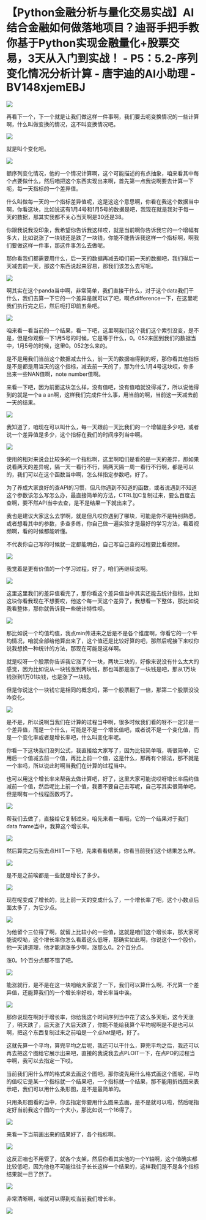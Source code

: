 # 【Python金融分析与量化交易实战】AI结合金融如何做落地项目？迪哥手把手教你基于Python实现金融量化+股票交易，3天从入门到实战！ - P5：5.2-序列变化情况分析计算 - 唐宇迪的AI小助理 - BV148xjemEBJ

![](img/abda14a8a53874c8c41766d82ec825e3_0.png)

再看下一个，下一个就是让我们做这样一件事啊，我们要去呃变换情况的一些计算啊，什么叫做变换的情况，这不叫变换情况吧。



![](img/abda14a8a53874c8c41766d82ec825e3_2.png)

就是叫个变化吧。

![](img/abda14a8a53874c8c41766d82ec825e3_4.png)

额序列变化情况，他的一个情况计算啊，这个可能描述的有点抽象，咱来看其中每个点要做什么，然后咱把这个东西实现出来啊，首先第一点我说啊要去计算一下呃，每一天指标的一个差异值。

什么叫做每一天的一个指标差异值呢，这是这这个意思啊，你看在我这个数据当中啊，你看这块，比如说这有1月4号和1月5号的数据是吧，我现在就是我对于每一天的数据，那其实我都不关心当天啊是30还是38。

你跟我说我没印象，我希望你告诉我这样哎，就是当前啊你告诉我它的一个增幅有多大，比如说涨了一块钱还是跌了一块钱，你能不能告诉我这样一个指标啊，啊我们要做这样一件事，那这件事怎么去做呢。

那你看我们都需要用什么，后一天的数据再减去咱们前一天的数据吧，我们得后一天减去前一天，那这个东西说起来容易，那我们该怎么去写呢。



![](img/abda14a8a53874c8c41766d82ec825e3_6.png)

啊其实在这个panda当中啊，非常简单，我们直接干什么，对于这个data我们干什么，我们去算一下它的一个差异是就可以了吧，啊点difference一下，在这里呢我们执行完之后，然后呃打印前五条吧。



![](img/abda14a8a53874c8c41766d82ec825e3_8.png)

咱来看一看当前的一个结果，看一下吧，这里啊我们这个我们这个索引没变，是不是，但是你观察一下1月5号的时候，它是等于什么，0。052来回到我们的数据当中，1月5号的时候，这里0。052怎么来的。

是不是用我们当前这个数据减去什么，前一天的数据咱得到的呀，那你看其他指标是不是都是用当天的这个指标，减去前一天的了，那为什么1月4号这块哎，你多出来一些NAN值啊，note number值啊。

来看一下吧，因为前面这块怎么样，没有值吧，没有值咱就没得减了，所以说他得到的就是一个a a an啊，这样我们完成件什么事，用当前的啊，当前这一天减去前一天的结果。



![](img/abda14a8a53874c8c41766d82ec825e3_10.png)

我知道了，咱现在可以叫什么，每一天跟前一天比我们的一个增幅是多少吧，或者说一个差异值是多少，这个指标在我们的时间序列当中啊。



![](img/abda14a8a53874c8c41766d82ec825e3_12.png)

使用的相对来说会比较多的一个指标啊，这里啊咱们是看的是一天的差异，那如果说看两天的差异呢，隔一天一看行不行，隔两天隔一周一看行不行啊，都是可以的，我们可以在这个函数当中啊，怎么样指定参数吧，好了。

为了养成大家良好的查API的习惯，但凡你遇到不知道的函数，或者说遇到不知道这个参数该怎么写怎么办，最直接简单的方法，CTRL加C复制过来，要么百度去查啊，要不然API当中去查，是不是结果一下就出来了。

我也是建议大家这么去学啊，就是但凡哎你遇到了哪块，可能是你不是特别熟悉，或者想看其中的参数，多查多练，你自己做一遍实验才是最好的学习方法，看着视频啊，看的时候都能听懂。

不代表你自己写的时候就一定都能明白，自己写自己查的过程要比看视频。

![](img/abda14a8a53874c8c41766d82ec825e3_14.png)

我觉着是更有价值的一个学习过程，好了，咱们再继续说啊。

![](img/abda14a8a53874c8c41766d82ec825e3_16.png)

这里这里我们的差异值看完了，那你看这个差异值当中其实还能去统计指标，比如这块你看我现在不想要哎，他这个每一天这个差异了，我想看一下整体，那比如说我看整体，那你就告诉我一些统计特性呗。



![](img/abda14a8a53874c8c41766d82ec825e3_18.png)

那比如说一个均值均值，我点min传进来之后是不是各个维度啊，你看它的一个平均情况，咱就全部给他算出来了，这个值还是比较好算的吧，那然后呢接下来哎你说我想换一种统计的方法，那现在可能是这样啊。

就是哎呀一个股票你告诉我它涨了个一块，两块三块的，好像来说没有什么太大的感觉，因为比如说从一块钱涨到两块钱，那也叫那是涨了一块钱是吧，那从1万块钱涨到1万01块钱，也是涨了一块钱。

但是你说这个一块钱它是相同的概念吗，第一个股票翻了一倍，那第二个股票没没咋变化。

![](img/abda14a8a53874c8c41766d82ec825e3_20.png)

是不是，所以说啊当我们在计算的过程当中啊，很多时候我们看的呀不一定非是一个差异值，而是一个什么，可能是不是一个增长值吧，或者说不是一个变化值，而是一个变化率或者是增长率吧，什么叫变化率呢。

你看一下这块我们没列公式，我直接给大家写了，因为比较简单哦，嘶很简单，它用后一个值减去前一个值，再比上前一个值，这是什么，那再有个除法，那不就是一个率吗，所以说此时啊当我们在计算的过程当中。

也可以用这个增长率来帮我去做计算吧，好了，这里大家可能说哎呀增长率后约值减前一个值，然后呢比上前一个值，我要不要自己去写呢，自己写其实很简单吧，但是啊有一个线程函数巧了。



![](img/abda14a8a53874c8c41766d82ec825e3_22.png)

帮我们去做了，直接给它复制过来，咱先来看一看哦，它的一个结果对于我们data frame当中，我算这个增长率。



![](img/abda14a8a53874c8c41766d82ec825e3_24.png)

然后算完之后我去点HIIT一下吧，先来看看结果，你看当前我们这个结果怎么样。

![](img/abda14a8a53874c8c41766d82ec825e3_26.png)

是不是之前唉都是一些就是增长了多少。

![](img/abda14a8a53874c8c41766d82ec825e3_28.png)

现在呢变成了增长的，比上前一天的变成什么了，一个增长率了吧，这个小数点后面太多了，为它少点。

![](img/abda14a8a53874c8c41766d82ec825e3_30.png)

为他留个三位得了啊，就留上比较小的一些值，这就是咱们这个增长率，那大家可能说哎呦，这个增长率你怎么看着这么低呀，那确实如此啊，你说这个一个股价，他一天讲道理，他才能讲涨多少啊，涨那么0。2个百分点。

涨0。1个百分点都不错了吧。

![](img/abda14a8a53874c8c41766d82ec825e3_32.png)

能涨就行，是不是在这一块咱给大家说了一下，我们可以算什么啊，不光算一个差异值，还能算我们的一个增长率好啦，增长率当中诶。



![](img/abda14a8a53874c8c41766d82ec825e3_34.png)

那你说现在啊对于增长率，你给我这个时间序列当中花了这么多天呃，这今天涨了，明天跌了，后天涨了大后天跌了，你能不能给我算个平均呢啊是不是也可以啊，把这个东西复制过来之前咱是一个点hat是吧，好了。

这就先算一个平均，算完平均之后呢，我还可以干什么，算完平均之后，我还可以再去把这个图给它展示出来吧，直接的我说我去点PLOIT一下，在点PO的过程当中啊，我可以去指定一下哎。

当前我们用什么样的格式来去画这个图吧，那你说先用什么格式画这个图呢，平均的值哎它是某一个指标就一个结果吧，一个指标就一个结果，那不能用折线图来表示吧，我们可以用什么条形图，是不是最简单的。

只用条形图看的当中，你去指定你要用什么图来去画，是不是就可以啦，然后呢指定好当前我这个图的一个大小，那比如说一个16得了。



![](img/abda14a8a53874c8c41766d82ec825e3_36.png)

来看一下当前画出来的结果好了，各个指标啊。

![](img/abda14a8a53874c8c41766d82ec825e3_38.png)

这反正咱也不用管了，就各个支架，然后你看其实他的一个Y轴啊，这个值确实都比较低吧，因为他也不可能往往子长长这样一个结果的，这样我们是不是各个指标结果就一目了然了。



![](img/abda14a8a53874c8c41766d82ec825e3_40.png)

非常清晰啊，咱就可以得到哎当前我们增长率。

![](img/abda14a8a53874c8c41766d82ec825e3_42.png)